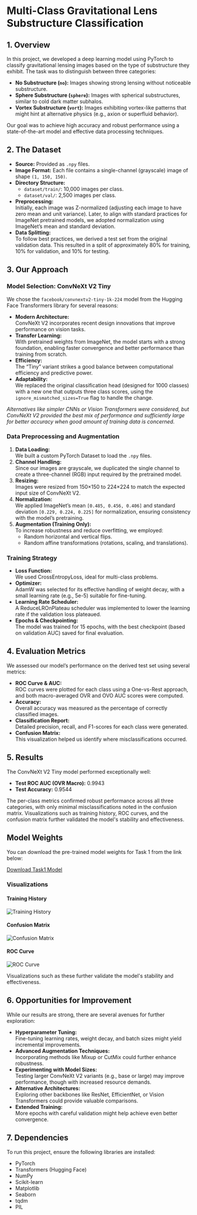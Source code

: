 # Multi-Class Gravitational Lens Substructure Classification

## 1. Overview

In this project, we developed a deep learning model using PyTorch to classify gravitational lensing images based on the type of substructure they exhibit. The task was to distinguish between three categories:

- **No Substructure (`no`):** Images showing strong lensing without noticeable substructure.
- **Sphere Substructure (`sphere`):** Images with spherical substructures, similar to cold dark matter subhalos.
- **Vortex Substructure (`vort`):** Images exhibiting vortex-like patterns that might hint at alternative physics (e.g., axion or superfluid behavior).

Our goal was to achieve high accuracy and robust performance using a state-of-the-art model and effective data processing techniques.

## 2. The Dataset

- **Source:** Provided as `.npy` files.
- **Image Format:** Each file contains a single-channel (grayscale) image of shape `(1, 150, 150)`.
- **Directory Structure:**
  - `dataset/train/`: 10,000 images per class.
  - `dataset/val/`: 2,500 images per class.
- **Preprocessing:**  
  Initially, each image was Z-normalized (adjusting each image to have zero mean and unit variance). Later, to align with standard practices for ImageNet pretrained models, we adopted normalization using ImageNet’s mean and standard deviation.
- **Data Splitting:**  
  To follow best practices, we derived a test set from the original validation data. This resulted in a split of approximately 80% for training, 10% for validation, and 10% for testing.

## 3. Our Approach

### Model Selection: ConvNeXt V2 Tiny

We chose the `facebook/convnextv2-tiny-1k-224` model from the Hugging Face Transformers library for several reasons:

- **Modern Architecture:**  
  ConvNeXt V2 incorporates recent design innovations that improve performance on vision tasks.
- **Transfer Learning:**  
  With pretrained weights from ImageNet, the model starts with a strong foundation, enabling faster convergence and better performance than training from scratch.
- **Efficiency:**  
  The “Tiny” variant strikes a good balance between computational efficiency and predictive power.
- **Adaptability:**  
  We replaced the original classification head (designed for 1000 classes) with a new one that outputs three class scores, using the `ignore_mismatched_sizes=True` flag to handle the change.

*Alternatives like simpler CNNs or Vision Transformers were considered, but ConvNeXt V2 provided the best mix of performance and sufficiently large for better accuracy when good amount of training data is concerned.*

### Data Preprocessing and Augmentation

1. **Data Loading:**  
   We built a custom PyTorch Dataset to load the `.npy` files.
2. **Channel Handling:**  
   Since our images are grayscale, we duplicated the single channel to create a three-channel (RGB) input required by the pretrained model.
3. **Resizing:**  
   Images were resized from 150×150 to 224×224 to match the expected input size of ConvNeXt V2.
4. **Normalization:**  
   We applied ImageNet’s mean `[0.485, 0.456, 0.406]` and standard deviation `[0.229, 0.224, 0.225]` for normalization, ensuring consistency with the model’s pretraining.
5. **Augmentation (Training Only):**  
   To increase robustness and reduce overfitting, we employed:
   - Random horizontal and vertical flips.
   - Random affine transformations (rotations, scaling, and translations).

### Training Strategy

- **Loss Function:**  
  We used CrossEntropyLoss, ideal for multi-class problems.
- **Optimizer:**  
  AdamW was selected for its effective handling of weight decay, with a small learning rate (e.g., 5e-5) suitable for fine-tuning.
- **Learning Rate Scheduler:**  
  A ReduceLROnPlateau scheduler was implemented to lower the learning rate if the validation loss plateaued.
- **Epochs & Checkpointing:**  
  The model was trained for 15 epochs, with the best checkpoint (based on validation AUC) saved for final evaluation.

## 4. Evaluation Metrics

We assessed our model’s performance on the derived test set using several metrics:

- **ROC Curve & AUC:**  
  ROC curves were plotted for each class using a One-vs-Rest approach, and both macro-averaged OVR and OVO AUC scores were computed.
- **Accuracy:**  
  Overall accuracy was measured as the percentage of correctly classified images.
- **Classification Report:**  
  Detailed precision, recall, and F1-scores for each class were generated.
- **Confusion Matrix:**  
  This visualization helped us identify where misclassifications occurred.

## 5. Results

The ConvNeXt V2 Tiny model performed exceptionally well:

- **Test ROC AUC (OVR Macro):** 0.9943
- **Test Accuracy:** 0.9544

The per-class metrics confirmed robust performance across all three categories, with only minimal misclassifications noted in the confusion matrix. Visualizations such as training history, ROC curves, and the confusion matrix further validated the model's stability and effectiveness.

## Model Weights

You can download the pre-trained model weights for Task 1 from the link below:

[Download Task1 Model](https://drive.google.com/file/d/1uaLVsV-xLv7fDwJmlwU8eBCe0f0WILwV/view?usp=sharing)


### Visualizations

#### Training History
![Training History](training_history_convnextv2.png)

#### Confusion Matrix
![Confusion Matrix](confusion_matrix_convnextv2.png)

#### ROC Curve
![ROC Curve](roc_curve_test_convnextv2.png)

Visualizations such as these further validate the model's stability and effectiveness.

## 6. Opportunities for Improvement

While our results are strong, there are several avenues for further exploration:

- **Hyperparameter Tuning:**  
  Fine-tuning learning rates, weight decay, and batch sizes might yield incremental improvements.
- **Advanced Augmentation Techniques:**  
  Incorporating methods like Mixup or CutMix could further enhance robustness.
- **Experimenting with Model Sizes:**  
  Testing larger ConvNeXt V2 variants (e.g., base or large) may improve performance, though with increased resource demands.
- **Alternative Architectures:**  
  Exploring other backbones like ResNet, EfficientNet, or Vision Transformers could provide valuable comparisons.
- **Extended Training:**  
  More epochs with careful validation might help achieve even better convergence.

## 7. Dependencies

To run this project, ensure the following libraries are installed:

- PyTorch
- Transformers (Hugging Face)
- NumPy
- Scikit-learn
- Matplotlib
- Seaborn
- tqdm
- PIL
